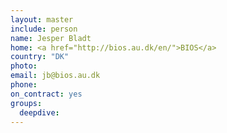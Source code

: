 ```yaml
---
layout: master
include: person
name: Jesper Bladt
home: <a href="http://bios.au.dk/en/">BIOS</a>
country: "DK"
photo:
email: jb@bios.au.dk
phone:
on_contract: yes
groups:
  deepdive:
---
```

